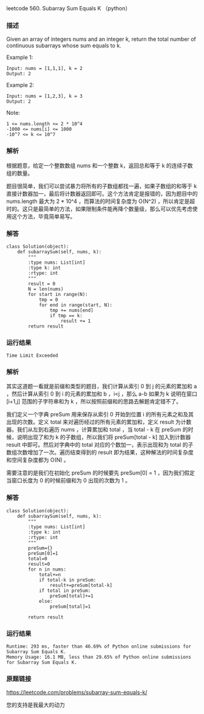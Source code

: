 leetcode 560. Subarray Sum Equals K （python）




### 描述

Given an array of integers nums and an integer k, return the total number of continuous subarrays whose sum equals to k.





Example 1:

	Input: nums = [1,1,1], k = 2
	Output: 2

	
Example 2:


	Input: nums = [1,2,3], k = 3
	Output: 2



Note:


	1 <= nums.length <= 2 * 10^4
	-1000 <= nums[i] <= 1000
	-10^7 <= k <= 10^7

### 解析


根据题意，给定一个整数数组 nums 和一个整数 k，返回总和等于 k 的连续子数组的数量。

题目很简单，我们可以尝试暴力将所有的子数组都找一遍，如果子数组的和等于 k 直接计数器加一，最后将计数器返回即可。这个方法肯定是报错的，因为题目中的 nums.length 最大为 2 \* 10^4 ，而算法的时间复杂度为 O(N^2) ，所以肯定是超时的。这只是最简单的方法，如果限制条件能再降个数量级，那么可以优先考虑使用这个方法，毕竟简单易写。

### 解答
				

	class Solution(object):
	    def subarraySum(self, nums, k):
	        """
	        :type nums: List[int]
	        :type k: int
	        :rtype: int
	        """
	        result = 0
	        N = len(nums)
	        for start in range(N):
	            tmp = 0
	            for end in range(start, N):
	                tmp += nums[end]
	                if tmp == k:
	                    result += 1
	        return result
            	      
			
### 运行结果

	Time Limit Exceeded

### 解析

其实这道题一看就是前缀和类型的题目，我们计算从索引 0 到 j 的元素的累加和 a ，然后计算从索引 0 到 i 的元素的累加和 b ，i<j ，那么 a-b 如果为 k 说明在窗口 [i+1,j] 范围的子字符串和为 k ，所以按照前缀和的思路去解题肯定错不了。



我们定义一个字典 preSum 用来保存从索引 0 开始到位置 i 的所有元素之和及其出现的次数。定义 total 来对遍历经过的所有元素的累加和，定义 result 为计数器。我们从左到右遍历 nums ，计算累加和 total ，当 total - k 在 preSum 的时候，说明出现了和为 k 的子数组，所以我们将 preSum[total - k] 加入到计数器 result 中即可。然后对字典中的 total 对应的个数加一，表示出现和为 total 的子数组次数增加了一次。遍历结束得到的 result 即为结果，这种解法的时间复杂度和空间复杂度都为  O(N) 。

需要注意的是我们在初始化 preSum 的时候要先  preSum[0] = 1 ，因为我们假定当窗口长度为 0 的时候前缀和为 0 出现的次数为 1 。

### 解答

	class Solution(object):
	    def subarraySum(self, nums, k):
	        """
	        :type nums: List[int]
	        :type k: int
	        :rtype: int
	        """
	        preSum={}
	        preSum[0]=1
	        total=0
	        result=0
	        for n in nums:
	            total+=n
	            if total-k in preSum:
	                result+=preSum[total-k]
	            if total in preSum:
	                preSum[total]+=1
	            else:
	                preSum[total]=1
	                
	        return result
### 运行结果

	Runtime: 293 ms, faster than 46.69% of Python online submissions for Subarray Sum Equals K.
	Memory Usage: 16.1 MB, less than 29.65% of Python online submissions for Subarray Sum Equals K.

### 原题链接


https://leetcode.com/problems/subarray-sum-equals-k/

您的支持是我最大的动力
